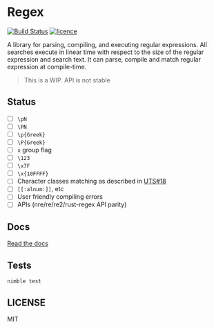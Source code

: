 # Regex

[![Build Status](https://img.shields.io/travis/nitely/nim-regex.svg?style=flat-square)](https://travis-ci.org/nitely/nim-regex)
[![licence](https://img.shields.io/github/license/nitely/nim-regex.svg?style=flat-square)](https://raw.githubusercontent.com/nitely/nim-regex/master/LICENSE)

A library for parsing, compiling, and executing
regular expressions. All searches execute in linear
time with respect to the size of the regular expression
and search text. It can parse, compile and match
regular expression at compile-time.

> This is a WIP. API is not stable

## Status

- [ ] `\pN`
- [ ] `\PN`
- [ ] `\p{Greek}`
- [ ] `\P{Greek}`
- [ ] `x` group flag
- [ ] `\123`
- [ ] `\x7F`
- [ ] `\x{10FFFF}`
- [ ] Character classes matching as described in
  [UTS#18](http://www.unicode.org/reports/tr18/#Compatibility_Properties)
- [ ] `[[:alnum:]]`, etc
- [ ] User friendly compiling errors
- [ ] APIs (nre/re/re2/rust-regex API parity)

## Docs

[Read the docs](https://nitely.github.io/nim-regex/)

## Tests

```
nimble test
```

## LICENSE

MIT
